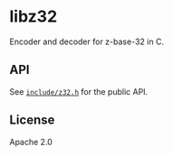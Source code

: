# libz32

Encoder and decoder for z-base-32 in C.

## API

See [`include/z32.h`](include/z32.h) for the public API.

## License

Apache 2.0

